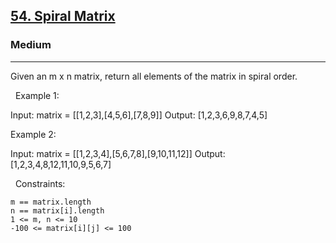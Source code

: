 <h2><a href="https://leetcode.com/problems/spiral-matrix/">54. Spiral Matrix</a></h2><h3>Medium</h3><hr>Given an m x n matrix, return all elements of the matrix in spiral order.

 
Example 1:

Input: matrix = [[1,2,3],[4,5,6],[7,8,9]]
Output: [1,2,3,6,9,8,7,4,5]


Example 2:

Input: matrix = [[1,2,3,4],[5,6,7,8],[9,10,11,12]]
Output: [1,2,3,4,8,12,11,10,9,5,6,7]


 
Constraints:


	m == matrix.length
	n == matrix[i].length
	1 <= m, n <= 10
	-100 <= matrix[i][j] <= 100

